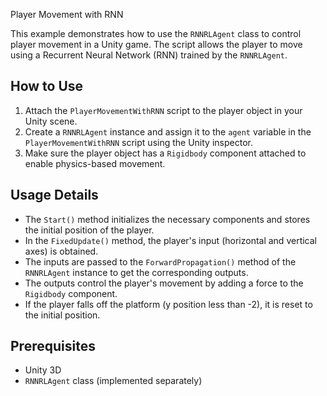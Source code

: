 Player Movement with RNN

This example demonstrates how to use the `RNNRLAgent` class to control player movement in a Unity game. The script allows the player to move using a Recurrent Neural Network (RNN) trained by the `RNNRLAgent`.

## How to Use

1. Attach the `PlayerMovementWithRNN` script to the player object in your Unity scene.
2. Create a `RNNRLAgent` instance and assign it to the `agent` variable in the `PlayerMovementWithRNN` script using the Unity inspector.
3. Make sure the player object has a `Rigidbody` component attached to enable physics-based movement.

## Usage Details

- The `Start()` method initializes the necessary components and stores the initial position of the player.
- In the `FixedUpdate()` method, the player's input (horizontal and vertical axes) is obtained.
- The inputs are passed to the `ForwardPropagation()` method of the `RNNRLAgent` instance to get the corresponding outputs.
- The outputs control the player's movement by adding a force to the `Rigidbody` component.
- If the player falls off the platform (y position less than -2), it is reset to the initial position.

## Prerequisites

- Unity 3D
- `RNNRLAgent` class (implemented separately)
